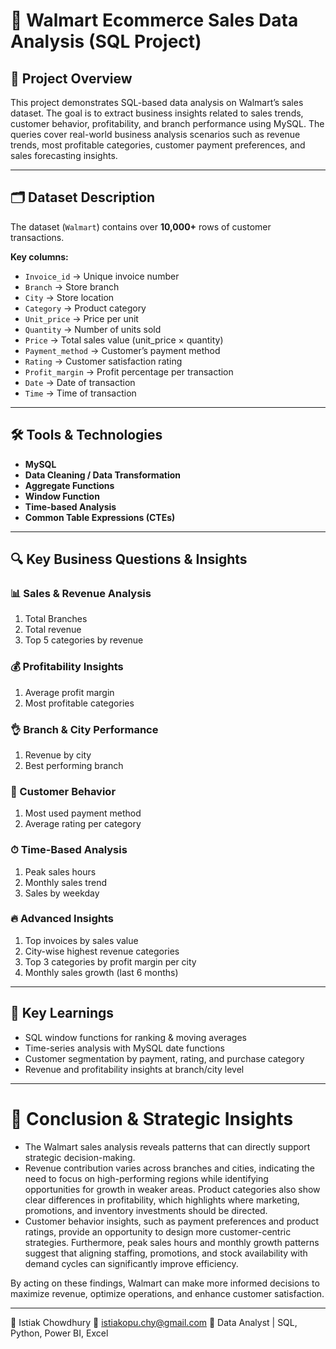 # 🛒 Walmart Ecommerce Sales Data Analysis (SQL Project)

## 🎯 Project Overview
This project demonstrates SQL-based data analysis on Walmart’s sales dataset. The goal is to extract business insights related to sales trends, customer behavior, profitability, and branch performance using MySQL. 
The queries cover real-world business analysis scenarios such as revenue trends, most profitable categories, customer payment preferences, and sales forecasting insights.

---

## 🗂️ Dataset Description

The dataset (`Walmart`) contains over **10,000+** rows of customer transactions.

**Key columns:**
- `Invoice_id` → Unique invoice number  
- `Branch` → Store branch 
- `City` → Store location  
- `Category` → Product category  
- `Unit_price` → Price per unit  
- `Quantity` → Number of units sold  
- `Price` → Total sales value (unit_price × quantity)  
- `Payment_method` → Customer’s payment method  
- `Rating` → Customer satisfaction rating  
- `Profit_margin` → Profit percentage per transaction  
- `Date` → Date of transaction  
- `Time` → Time of transaction 

---

## 🛠️ Tools & Technologies

- **MySQL**
- **Data Cleaning / Data Transformation**
- **Aggregate Functions**
- **Window Function**
- **Time-based Analysis**
- **Common Table Expressions (CTEs)**

---

## 🔍 Key Business Questions & Insights
### 📊 Sales & Revenue Analysis
1) Total Branches
2) Total revenue
3) Top 5 categories by revenue

### 💰 Profitability Insights
1) Average profit margin
2) Most profitable categories

### 👌 Branch & City Performance
1) Revenue by city
2) Best performing branch

### 👥 Customer Behavior
1) Most used payment method
2) Average rating per category

### ⏱ Time-Based Analysis
1) Peak sales hours
2) Monthly sales trend
3) Sales by weekday

### 🔥 Advanced Insights
1) Top invoices by sales value
2) City-wise highest revenue categories
3) Top 3 categories by profit margin per city
4) Monthly sales growth (last 6 months)

---

 ## 🔗 Key Learnings
- SQL window functions for ranking & moving averages
- Time-series analysis with MySQL date functions
- Customer segmentation by payment, rating, and purchase category
- Revenue and profitability insights at branch/city level

---

# 📌 Conclusion & Strategic Insights

- The Walmart sales analysis reveals patterns that can directly support strategic decision-making.  
- Revenue contribution varies across branches and cities, indicating the need to focus on high-performing regions while identifying opportunities for growth in weaker areas. Product categories also show clear differences in profitability, which highlights where marketing, promotions, and inventory investments should be directed.  
- Customer behavior insights, such as payment preferences and product ratings, provide an opportunity to design more customer-centric strategies. Furthermore, peak sales hours and monthly growth patterns suggest that aligning staffing, promotions, and stock availability with demand cycles can significantly improve efficiency.  

By acting on these findings, Walmart can make more informed decisions to maximize revenue, optimize operations, and enhance customer satisfaction.


---

👤 Istiak Chowdhury
📧 istiakopu.chy@gmail.com
💼 Data Analyst | SQL, Python, Power BI, Excel









